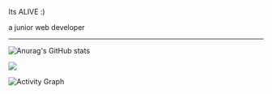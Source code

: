 <p>Its ALIVE :)</p>
<p>a junior web developer</p>
<hr>

![Anurag's GitHub stats](https://github-readme-stats.vercel.app/api?username=AliveIsHere&show_icons=true&theme=highcontrast)

![](https://github-readme-streak-stats.herokuapp.com/?user=AliveIsHere&theme=highcontrast&hide_border=true)

![Activity Graph](https://github-readme-activity-graph.vercel.app/graph?username=َAliveIsHere&theme=dracula)
<!--
AliveIsHere/AliveIsHere** is a ✨ _special_ ✨ repository because its `README.md` (this file) appears on your GitHub profile.

Here are some ideas to get you started:

- 🔭 I’m currently working on ...
- 🌱 I’m currently learning ...
- 👯 I’m looking to collaborate on ...
- 🤔 I’m looking for help with ...
- 💬 Ask me about ...
- 📫 How to reach me: ...
- 😄 Pronouns: ...
- ⚡ Fun fact: ...

-->

